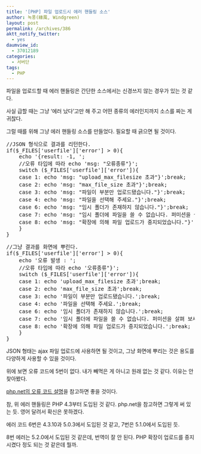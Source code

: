 ```yaml
---
title: '[PHP] 파일 업로드시 에러 핸들링 소스'
author: 녹풍(綠風, Windgreen)
layout: post
permalink: /archives/386
aktt_notify_twitter:
  - yes
daumview_id:
  - 37012189
categories:
  - 서버단
tags:
  - PHP
---
```

파일을 업로드할 때 에러 핸들링은 간단한 소스에서는 신경쓰지 않는 경우가 있는 것 같다.

사실 급할 때는 그냥 &#8216;에러 났다&#8217;고만 해 주고 어떤 종류의 에러인지까지 소스를 짜는 게 귀찮다.

그럴 때를 위해 그냥 에러 핸들링 소스를 만들었다. 필요할 때 긁으면 될 것이다.

<pre class="brush:php">//JSON 형식으로 결과를 리턴한다.
if($_FILES[&#039;userfile&#039;][&#039;error&#039;] &gt; 0){
	echo &#039;{result: -1, &#039;;
	//오류 타입에 따라 echo &#039;msg: "오류종류"}&#039;;
	switch ($_FILES[&#039;userfile&#039;][&#039;error&#039;]){
	case 1: echo &#039;msg: "upload_max_filesize 초과"}&#039;;break;
	case 2: echo &#039;msg: "max_file_size 초과"}&#039;;break;
	case 3: echo &#039;msg: "파일이 부분만 업로드됐습니다."}&#039;;break;
	case 4: echo &#039;msg: "파일을 선택해 주세요."}&#039;;break;
	case 6: echo &#039;msg: "임시 폴더가 존재하지 않습니다."}&#039;;break;
	case 7: echo &#039;msg: "임시 폴더에 파일을 쓸 수 없습니다. 퍼미션을 살펴 보세요."}&#039;;break;
	case 8: echo &#039;msg: "확장에 의해 파일 업로드가 중지되었습니다."}&#039;;break;
	}
}</pre>

<pre class="brush:php">//그냥 결과를 화면에 뿌린다.
if($_FILES[&#039;userfile&#039;][&#039;error&#039;] &gt; 0){
	echo &#039;오류 발생 : &#039;;
	//오류 타입에 따라 echo &#039;오류종류"}&#039;;
	switch ($_FILES[&#039;userfile&#039;][&#039;error&#039;]){
	case 1: echo &#039;upload_max_filesize 초과&#039;;break;
	case 2: echo &#039;max_file_size 초과&#039;;break;
	case 3: echo &#039;파일이 부분만 업로드됐습니다.&#039;;break;
	case 4: echo &#039;파일을 선택해 주세요.&#039;;break;
	case 6: echo &#039;임시 폴더가 존재하지 않습니다.&#039;;break;
	case 7: echo &#039;임시 폴더에 파일을 쓸 수 없습니다. 퍼미션을 살펴 보세요.&#039;;break;
	case 8: echo &#039;확장에 의해 파일 업로드가 중지되었습니다.&#039;;break;
	}
}</pre>

JSON 형태는 ajax 파일 업로드에 사용하면 될 것이고, 그냥 화면에 뿌리는 것은 용도를 다양하게 사용할 수 있을 것이다.

위에 보면 오류 코드에 5번이 없다. 내가 빼먹은 게 아니고 원래 없는 것 같다. 이유는 안 찾아봤다.

<a href="http://php.net/manual/kr/features.file-upload.errors.php" target="_blank">php.net의 오류 코드 설명</a>을 참고하면 좋을 것이다.

참, 위 에러 핸들링은 PHP 4.3부터 도입된 것 같다. php.net을 참고하면 그렇게 써 있는 듯. 영어 달려서 확신은 못하겠다.

에러 코드 6번은 4.3.10과 5.0.3에서 도입된 것 같고, 7번은 5.1.0에서 도입된 듯.

8번 에러는 5.2.0에서 도입된 것 같은데, 번역이 잘 안 된다. PHP 확장이 업로드를 중지시켰다 정도 되는 것 같은데 뭘까.